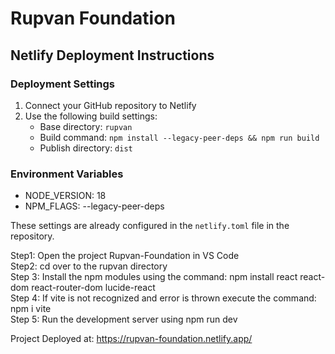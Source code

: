 # Rupvan Foundation

## Netlify Deployment Instructions

### Deployment Settings
1. Connect your GitHub repository to Netlify
2. Use the following build settings:
   - Base directory: `rupvan`
   - Build command: `npm install --legacy-peer-deps && npm run build`
   - Publish directory: `dist`

### Environment Variables
- NODE_VERSION: 18
- NPM_FLAGS: --legacy-peer-deps

These settings are already configured in the `netlify.toml` file in the repository.

Step1: Open the project Rupvan-Foundation in VS Code <br>
Step2: cd over to the rupvan directory <br>
Step 3: Install the npm modules using the command: npm install react react-dom react-router-dom lucide-react <br>
Step 4: If vite is not recognized and error is thrown execute the command: npm i vite <br>
Step 5: Run the development server using npm run dev <br>


Project Deployed at: https://rupvan-foundation.netlify.app/
